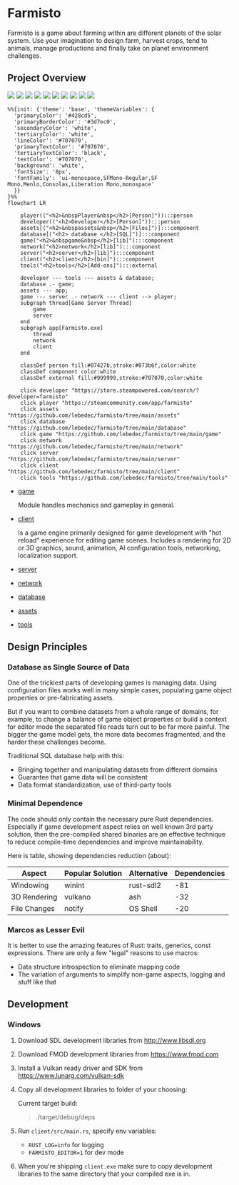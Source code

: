 # Farmisto

Farmisto is a game about farming within are different planets of
the solar system. Use your imagination to design farm,
harvest crops, tend to animals, manage productions and finally 
take on planet environment challenges.

## Project Overview

![](.readme/diagrams/client.png)
![](.readme/diagrams/client2.png)
![](.readme/diagrams/server.png)
![](.readme/diagrams/server2.png)
![](.readme/diagrams/server3.png)
![](.readme/diagrams/servert1.png)
![](.readme/diagrams/servert2.png)
![](.readme/diagrams/small.png)
![](.readme/diagrams/small2.png)
![](.readme/diagrams/small3.png)

```mermaid
%%{init: {'theme': 'base', 'themeVariables': {
  'primaryColor': '#428cd5',
  'primaryBorderColor': '#3d7ec0',
  'secondaryColor': 'white',
  'tertiaryColor': 'white',
  'lineColor': '#707070',
  'primaryTextColor': '#707070',
  'tertiaryTextColor': 'black',
  'textColor': '#707070',
  'background': 'white',
  'fontSize': '8px',
  'fontFamily': 'ui-monospace,SFMono-Regular,SF Mono,Menlo,Consolas,Liberation Mono,monospace'
  }}
}%%
flowchart LR

	player(("<h2>&nbspPlayer&nbsp</h2>[Person]")):::person
	developer(("<h2>Developer</h2>[Person]")):::person
	assets[("<h2>&nbspassets&nbsp</h2>[Files]")]:::component
	database[("<h2> database </h2>[SQL]")]:::component
	game("<h2>&nbspgame&nbsp</h2>[lib]"):::component
    network("<h2>network</h2>[lib]"):::component
	server("<h2>server</h2>[lib]"):::component
	client("<h2>client</h2>[bin]"):::component
	tools("<h2>tools</h2>[Add-ons]"):::external
	
	developer --- tools --- assets & database;
	database .- game;
	assets --- app;
	game --- server .- network --- client --> player;
	subgraph thread[Game Server Thread]
        game
        server
	end
    subgraph app[Farmisto.exe]
        thread
        network
        client
    end

	classDef person fill:#07427b,stroke:#073b6f,color:white
	classDef component color:white
	classDef external fill:#999999,stroke:#707070,color:white

    click developer "https://store.steampowered.com/search/?developer=farmisto"
    click player "https://steamcommunity.com/app/farmisto"
    click assets "https://github.com/lebedec/farmisto/tree/main/assets"
    click database "https://github.com/lebedec/farmisto/tree/main/database"
    click game "https://github.com/lebedec/farmisto/tree/main/game"
    click network "https://github.com/lebedec/farmisto/tree/main/network"
    click server "https://github.com/lebedec/farmisto/tree/main/server"
    click client "https://github.com/lebedec/farmisto/tree/main/client"
    click tools "https://github.com/lebedec/farmisto/tree/main/tools"
```

- [game](game) 

  Module handles mechanics and gameplay in general.

- [client](client)
  
  Is a game engine primarily designed 
  for game development with "hot reload" experience for editing game scenes.
  Includes a rendering for 2D or 3D graphics, sound, animation,
  AI configuration tools, networking, localization support.

- [server](server)
- [network](network)
- [database](database)
- [assets](assets)
- [tools](tools)


## Design Principles

### Database as Single Source of Data

One of the trickiest parts of developing games is managing data.
Using configuration files works well in many simple cases, 
populating game object properties or pre-fabricating assets.

But if you want to combine datasets from a whole range of domains, 
for example, to change a balance of game object properties 
or build a context for editor mode the separated file reads turn out to be far more painful.
The bigger the game model gets, the more data becomes fragmented,
and the harder these challenges become. 

Traditional SQL database help with this:

- Bringing together and manipulating datasets from different domains
- Guarantee that game data will be consistent
- Data format standardization, use of third-party tools

### Minimal Dependence

The code should only contain the necessary pure Rust dependencies.
Especially if game development aspect relies on well known 3rd party solution,
then the pre-compiled shared binaries are an effective technique
to reduce compile-time dependencies and improve maintainability.

Here is table, showing dependencies reduction (about):

| Aspect       | Popular Solution | Alternative | Dependencies |
|--------------|------------------|-------------|--------------|
| Windowing    | winint           | rust-sdl2   | -81          |
| 3D Rendering | vulkano          | ash         | -32          |
| File Changes | notify           | OS Shell    | -20          | 

### Marcos as Lesser Evil

It is better to use the amazing features of Rust: traits, generics, const expressions.
There are only a few "legal" reasons to use macros:

- Data structure introspection to eliminate mapping code 
- The variation of arguments to simplify non-game aspects, logging and stuff like that

## Development

### Windows

1. Download SDL development libraries from http://www.libsdl.org
2. Download FMOD development libraries from https://www.fmod.com
3. Install a Vulkan ready driver and SDK from https://www.lunarg.com/vulkan-sdk
4. Copy all development libraries to folder of your choosing:

   Current target build:
   > ./target/debug/deps

5. Run `client/src/main.rs`, specify env variables:
   - `RUST_LOG=info` for logging
   - `FARMISTO_EDITOR=1` for dev mode
6. When you're shipping `client.exe` make sure to copy development libraries 
to the same directory that your compiled exe is in.